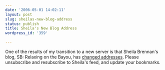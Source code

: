```yaml
---
date: '2006-05-01 14:02:11'
layout: post
slug: sheilas-new-blog-address
status: publish
title: Sheila's New Blog Address
wordpress_id: '359'

---
```


One of the results of my transition to a new server is that Sheila Brennan's blog, SB: Relaxing on the Bayou, has [changed addresses](http://chnm.gmu.edu/staff/sheila/blog/). Please unsubscribe and resubscribe to Sheila's feed, and update your bookmarks.
